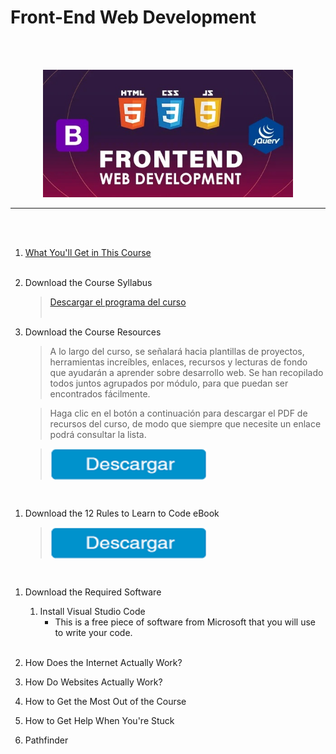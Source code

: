 # Front-End Web Development

<br><br>
<p align="center">
  <img width="400" src="FE_DEV.jpg">
</p>
<hr>
<br><br>

1. [What You'll Get in This Course](./01_What_You'll_Get_in_This_Course/Readme.md)
<br><br>
1. Download the Course Syllabus
    > [Descargar el programa del curso](https://drive.google.com/uc?export=download&id=1uhCUGouBsclvAH8S9d-_Z9B5hKnKdCoR)
<br><br>
1. Download the Course Resources
    > A lo largo del curso, se señalará hacia plantillas de proyectos, herramientas increíbles, enlaces, recursos y lecturas de fondo que ayudarán a aprender sobre desarrollo web. Se han recopilado todos juntos agrupados por módulo, para que puedan ser encontrados fácilmente.

    > Haga clic en el botón a continuación para descargar el PDF de recursos del curso, de modo que siempre que necesite un enlace podrá consultar la lista.

    > <p><a target="_blank" rel="noopener noreferrer" href="https://drive.google.com/uc?export=download&amp;id=1LRN_G51Wm67rsry0mw1FrIfW8oXX6Zzz"><img align="middle" width="250" src="./Descargar.png" height="50"></a></p>
<br>

1. Download the 12 Rules to Learn to Code eBook
    ><p><a target="_blank" rel="noopener noreferrer" href="https://att-c.udemycdn.com/2021-11-02_15-48-58-9cc341f572e648c2df98cc8e419251a8/original.pdf?response-content-disposition=attachment%3B+filename%3D12%2BRules%2Bto%2BLearn%2Bto%2BCode%2B%255B2nd%2BEdition%255D%2B2022.pdf&Expires=1680002044&Signature=HIBSMJr~Mgle4TBH-8eXKi~TU-np1hbVT5P87-OHW~7q~yvTELKasXMQq6Vo2yJ6rVzblT~jwtP7vyCGRs9S3ETsSp3l7ntkvSoVEmgmU6M469W1qhzXkxOPF9gLsJmgE4~6hwXXvhkJDRvfcbequpM-u59PPlvU~wPwxAbHC6IstPA-5eVTF8YeFcXl~uE-YkgO9xOC0Tif3HTkW-J~VJ3Uk2HyN~12Drs8WVvIH~xApEMSug1WAac2~RvHoCplFoZYcvXqW5DOCPHNNb3D1m4l9kZxNCU~7Llq-BBZCyOs-UMTcO-~RoqXd0-xqvXXlSMwwh-q7NcelquOlr1SMA__&Key-Pair-Id=APKAITJV77WS5ZT7262A"><img align="middle" width="250" src="./Descargar.png" height="50"></a></p>
<br>

1. Download the Required Software
    1. Install Visual Studio Code
         - This is a free piece of software from Microsoft that you will use to write your code.
<br><br>         
1. How Does the Internet Actually Work?

1. How Do Websites Actually Work?
1. How to Get the Most Out of the Course
1. How to Get Help When You're Stuck
1. Pathfinder